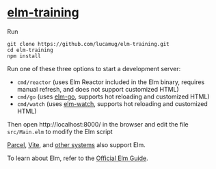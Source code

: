 # [elm-training](https://github.com/lucamug/elm-training/)

Run 

```shell
git clone https://github.com/lucamug/elm-training.git
cd elm-training
npm install
```

Run one of these three options to start a development server:

* `cmd/reactor` (uses Elm Reactor included in the Elm binary, requires manual refresh, and does not support customized HTML)
* `cmd/go` (uses [elm-go](https://github.com/lucamug/elm-go), supports hot reloading and customized HTML)
* `cmd/watch` (uses [elm-watch](https://lydell.github.io/elm-watch/), supports hot reloading and customized HTML)

Then open http://localhost:8000/ in the browser and edit the file `src/Main.elm` to modify the Elm script

[Parcel](https://parceljs.org/languages/elm), [Vite](https://github.com/hmsk/vite-plugin-elm), and [other systems](https://www.lindsaykwardell.com/blog/setting-up-elm-in-2022) also support Elm.

To learn about Elm, refer to the [Official Elm Guide](https://guide.elm-lang.org/).